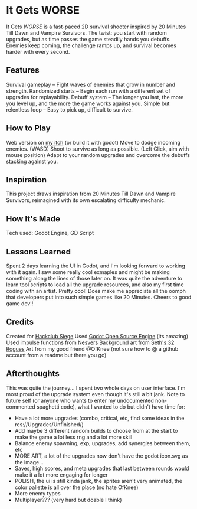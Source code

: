 # It Gets WORSE

It Gets *WORSE* is a fast-paced 2D survival shooter inspired by 20 Minutes Till Dawn and Vampire Survivors. The twist: you start with random upgrades, but as time passes the game steadily hands you debuffs. Enemies keep coming, the challenge ramps up, and survival becomes harder with every second.

## Features
Survival gameplay – Fight waves of enemies that grow in number and strength.
Randomized starts – Begin each run with a different set of upgrades for replayability.
Debuff system – The longer you last, the more you level up, and the more the game works against you.
Simple but relentless loop – Easy to pick up, difficult to survive. 

## How to Play
Web version on [my itch](https://pixelsaver.itch.io/it-gets-worse) (or build it with godot)
Move to dodge incoming enemies. (WASD)
Shoot to survive as long as possible. (Left Click, aim with mouse position)
Adapt to your random upgrades and overcome the debuffs stacking against you.

## Inspiration
This project draws inspiration from 20 Minutes Till Dawn and Vampire Survivors, reimagined with its own escalating difficulty mechanic.

## How It's Made
Tech used: Godot Engine, GD Script

## Lessons Learned
Spent 2 days learning the UI in Godot, and I'm looking forward to working with it again. I saw some really cool exmaples and might be making something along the lines of those later on. It was quite the adventure to learn tool scripts to load all the upgrade resources, and also my first time coding with an artist. Pretty cool! Does make me appreciate all the oomph that developers put into such simple games like 20 Minutes. Cheers to good game dev!!

## Credits
Created for [Hackclub Siege](https://siege.hackclub.com)
Used [Godot Open Source Engine](https://github.com/godotengine) (its amazing)
Used impulse functions from [Nesvers](https://github.com/nezvers/Godot-GameTemplate/)
Background art from [Seth's 32 Rogues](https://sethbb.itch.io/32rogues)
Art from my good friend @OfKnee (not sure how to @ a github account from a readme but there you go)

## Afterthoughts
This was quite the journey... I spent two whole days on user interface. I'm most proud of the upgrade system even though it's still a bit jank.
Note to future self (or anyone who wants to enter my undocumented non-commented spaghetti code), what I wanted to do but didn't have time for:
* Have a lot more upgrades (combo, critical, etc, find some ideas in the res://Upgrades/Unfinished/)
* Add maybe 3 different random builds to choose from at the start to make the game a lot less rng and a lot more skill
* Balance enemy spawning, exp, upgrades, add synergies between them, etc
* MORE ART, a lot of the upgrades now don't have the godot icon.svg as the image...
* Saves, high scores, and meta upgrades that last between rounds would make it a lot more engaging for longer
* POLISH, the ui is still kinda jank, the sprites aren't very animated, the color pallette is all over the place (no hate OfKnee)
* More enemy types
* Multiplayer??? (very hard but doable I think)
